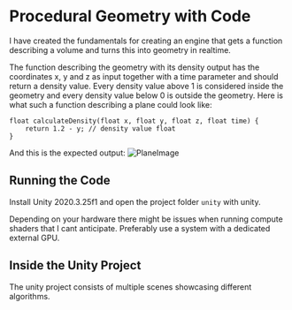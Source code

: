 
# Procedural Geometry with Code

I have created the fundamentals for creating an engine that gets a function describing a volume and turns this into geometry in realtime. 

The function describing the geometry with its density output has the coordinates x, y and z as input together with a time parameter and should return a density value. Every density value above 1 is considered inside the geometry and every density value below 0 is outside the geometry.
Here is what such a function describing a plane could look like:
``` hlsl
float calculateDensity(float x, float y, float z, float time) {
    return 1.2 - y; // density value float
}
```
And this is the expected output:
![PlaneImage](https://user-images.githubusercontent.com/25324640/155418640-11f9b7b2-23eb-4a6d-abdc-35ec260cf5b0.jpg)
## Running the Code
Install Unity 2020.3.25f1 and open the project folder `unity` with unity.

Depending on your hardware there might be issues when running compute shaders that I cant anticipate. 
Preferably use a system with a dedicated external GPU.

## Inside the Unity Project
The unity project consists of multiple scenes showcasing different algorithms.
